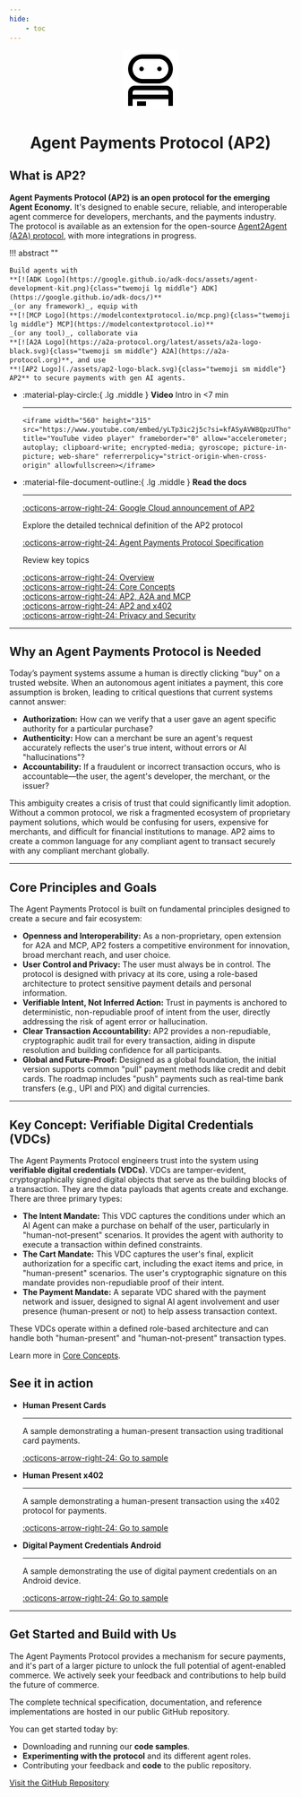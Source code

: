 ```yaml
---
hide:
    - toc
---
```


<!-- markdownlint-disable MD041 -->
<div style="text-align: center;">
  <div class="centered-logo-text-group">
    <img src="assets/ap2-logo-black.svg" alt="Agent Payments Protocol Logo" width="100">
    <h1>Agent Payments Protocol (AP2)</h1>
  </div>
</div>

## What is AP2?

**Agent Payments Protocol (AP2) is an open protocol for the emerging Agent
Economy.** It's designed to enable secure, reliable, and interoperable agent
commerce for developers, merchants, and the payments industry. The protocol is
available as an extension for the open-source
[Agent2Agent (A2A) protocol](https://a2a-protocol.org/), with more integrations
in progress.

<!-- prettier-ignore-start -->
!!! abstract ""

    Build agents with
    **[![ADK Logo](https://google.github.io/adk-docs/assets/agent-development-kit.png){class="twemoji lg middle"} ADK](https://google.github.io/adk-docs/)**
    _(or any framework)_, equip with
    **[![MCP Logo](https://modelcontextprotocol.io/mcp.png){class="twemoji lg middle"} MCP](https://modelcontextprotocol.io)**
    _(or any tool)_, collaborate via
    **[![A2A Logo](https://a2a-protocol.org/latest/assets/a2a-logo-black.svg){class="twemoji sm middle"} A2A](https://a2a-protocol.org)**, and use
    **![AP2 Logo](./assets/ap2-logo-black.svg){class="twemoji sm middle"} AP2** to secure payments with gen AI agents.
<!-- prettier-ignore-end -->

<div class="grid cards" markdown>

- :material-play-circle:{ .lg .middle } **Video** Intro in <7 min

    ---

      <iframe width="560" height="315" src="https://www.youtube.com/embed/yLTp3ic2j5c?si=kfASyAVW8QpzUTho" title="YouTube video player" frameborder="0" allow="accelerometer; autoplay; clipboard-write; encrypted-media; gyroscope; picture-in-picture; web-share" referrerpolicy="strict-origin-when-cross-origin" allowfullscreen></iframe>

- :material-file-document-outline:{ .lg .middle } **Read the docs**

    ---

    [:octicons-arrow-right-24: Google Cloud announcement of AP2](https://cloud.google.com/blog/products/ai-machine-learning/announcing-agents-to-payments-ap2-protocol)

    Explore the detailed technical definition of the AP2 protocol

    [:octicons-arrow-right-24: Agent Payments Protocol Specification](./specification.md)

    Review key topics

    [:octicons-arrow-right-24: Overview](topics/what-is-ap2.md)<br>
    [:octicons-arrow-right-24: Core Concepts](topics/core-concepts.md)<br>
    [:octicons-arrow-right-24: AP2, A2A and MCP](topics/ap2-a2a-and-mcp.md)<br>
    [:octicons-arrow-right-24: AP2 and x402](topics/ap2-and-x402.md)<br>
    [:octicons-arrow-right-24: Privacy and Security](topics/privacy-and-security.md)<br>

</div>

---

## Why an Agent Payments Protocol is Needed

Today’s payment systems assume a human is directly clicking "buy" on a trusted
website. When an autonomous agent initiates a payment, this core assumption is
broken, leading to critical questions that current systems cannot answer:

- **Authorization:** How can we verify that a user gave an agent specific
    authority for a particular purchase?
- **Authenticity:** How can a merchant be sure an agent's request accurately
    reflects the user's true intent, without errors or AI "hallucinations"?
- **Accountability:** If a fraudulent or incorrect transaction occurs, who is
    accountable—the user, the agent's developer, the merchant, or the issuer?

This ambiguity creates a crisis of trust that could significantly limit
adoption. Without a common protocol, we risk a fragmented ecosystem of
proprietary payment solutions, which would be confusing for users, expensive for
merchants, and difficult for financial institutions to manage. AP2 aims to
create a common language for any compliant agent to transact securely with any
compliant merchant globally.

---

## Core Principles and Goals

The Agent Payments Protocol is built on fundamental principles designed to
create a secure and fair ecosystem:

- **Openness and Interoperability:** As a non-proprietary, open extension for
    A2A and MCP, AP2 fosters a competitive environment for innovation, broad
    merchant reach, and user choice.
- **User Control and Privacy:** The user must always be in control. The
    protocol is designed with privacy at its core, using a role-based
    architecture to protect sensitive payment details and personal information.
- **Verifiable Intent, Not Inferred Action:** Trust in payments is anchored to
    deterministic, non-repudiable proof of intent from the user, directly
    addressing the risk of agent error or hallucination.
- **Clear Transaction Accountability:** AP2 provides a non-repudiable,
    cryptographic audit trail for every transaction, aiding in dispute
    resolution and building confidence for all participants.
- **Global and Future-Proof:** Designed as a global foundation, the initial
    version supports common "pull" payment methods like credit and debit cards.
    The roadmap includes "push" payments such as real-time bank transfers (e.g.,
    UPI and PIX) and digital currencies.

---

## Key Concept: Verifiable Digital Credentials (VDCs)

The Agent Payments Protocol engineers trust into the system using **verifiable
digital credentials (VDCs)**. VDCs are tamper-evident, cryptographically signed digital
objects that serve as the building blocks of a transaction. They are the data
payloads that agents create and exchange. There are three primary types:

- **The Intent Mandate:** This VDC captures the conditions under which an AI
    Agent can make a purchase on behalf of the user, particularly in
    "human-not-present" scenarios. It provides the agent with authority to
    execute a transaction within defined constraints.
- **The Cart Mandate:** This VDC captures the user's final, explicit
    authorization for a specific cart, including the exact items and price, in
    "human-present" scenarios. The user's cryptographic signature on this
    mandate provides non-repudiable proof of their intent.
- **The Payment Mandate:** A separate VDC shared with the payment network and
    issuer, designed to signal AI agent involvement and user presence
    (human-present or not) to help assess transaction context.

These VDCs operate within a defined role-based architecture and can handle both
"human-present" and "human-not-present" transaction types.

Learn more in [Core Concepts](topics/core-concepts.md).

## See it in action

<div class="grid cards" markdown>

- **Human Present Cards**

    ---

    A sample demonstrating a human-present transaction using traditional card
    payments.

    [:octicons-arrow-right-24: Go to sample](https://github.com/google-agentic-commerce/AP2/tree/main/samples/python/scenarios/a2a/human-present/cards/)

- **Human Present x402**

    ---

    A sample demonstrating a human-present transaction using the x402 protocol
    for payments.

    [:octicons-arrow-right-24: Go to sample](https://github.com/google-agentic-commerce/AP2/tree/main/samples/python/scenarios/a2a/human-present/x402/)

- **Digital Payment Credentials Android**

    ---

    A sample demonstrating the use of digital payment credentials on an Android
    device.

    [:octicons-arrow-right-24: Go to sample](https://github.com/google-agentic-commerce/AP2/tree/main/samples/android/scenarios/digital-payment-credentials/run.sh)

</div>

---

## Get Started and Build with Us

The Agent Payments Protocol provides a mechanism for secure payments, and it's
part of a larger picture to unlock the full potential of agent-enabled commerce.
We actively seek your feedback and contributions to help build the future of
commerce.

The complete technical specification, documentation, and reference
implementations are hosted in our public GitHub repository.

You can get started today by:

- Downloading and running our **code samples**.
- **Experimenting with the protocol** and its different agent roles.
- Contributing your feedback and **code** to the public repository.

[Visit the GitHub Repository](https://github.com/google-agentic-commerce/AP2)
